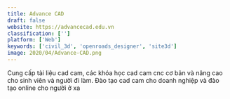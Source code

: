 ```yaml
---
title: Advance CAD
draft: false 
website: https://advancecad.edu.vn
classification: ['']
platform: ['Web']
keywords: ['civil_3d', 'openroads_designer', 'site3d']
image: 2020/04/Advance-CAD.png
---
```

Cung cấp tài liệu cad cam, các khóa học cad cam cnc cơ bản và nâng cao cho sinh viên và người đi làm. Đào tạo cad cam cho doanh nghiệp và đào tạo online cho người ở xa